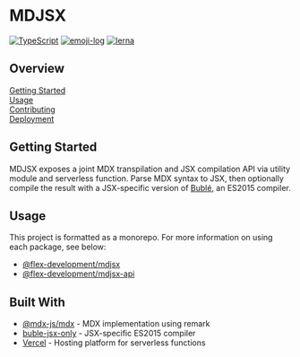 # MDJSX

[![TypeScript](https://badgen.net/badge/-/typescript?icon=typescript&label)](https://www.typescriptlang.org/)
[![emoji-log](https://cdn.rawgit.com/ahmadawais/stuff/ca97874/emoji-log/non-flat-round.svg)](https://github.com/ahmadawais/Emoji-Log/)
[![lerna](https://img.shields.io/badge/maintained%20with-lerna-cc00ff.svg)](https://lerna.js.org/)

## Overview

[Getting Started](#getting-started)  
[Usage](#usage)  
[Contributing](docs/CONTRIBUTING.md)  
[Deployment](docs/DEPLOYMENT.md)

## Getting Started

MDJSX exposes a joint MDX transpilation and JSX compilation API via utility
module and serverless function. Parse MDX syntax to JSX, then optionally compile
the result with a JSX-specific version of [Bublé][2], an ES2015 compiler.

## Usage

This project is formatted as a monorepo. For more information on using each
package, see below:

- [@flex-development/mdjsx](packages/mdjsx/README.md)
- [@flex-development/mdjsx-api](packages/mdjsx-api/README.md)

## Built With

- [@mdx-js/mdx][1] - MDX implementation using remark
- [buble-jsx-only][2] - JSX-specific ES2015 compiler
- [Vercel][3] - Hosting platform for serverless functions

[1]: https://github.com/mdx-js/mdx/tree/main/packages/mdx
[2]: https://github.com/datavis-tech/buble-jsx-only
[3]: https://vercel.com/docs/serverless-functions/introduction
